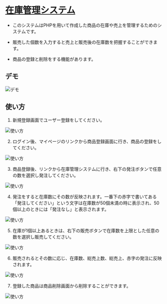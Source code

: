 # [在庫管理システム](https://pure-ravine-83946.herokuapp.com/signup_form.php)

* このシステムはPHPを用いて作成した商品の在庫や売上を管理するためのシステムです。

* 販売した個数を入力すると売上と販売後の在庫数を把握することができます。

* 商品の登録と削除をする機能があります。

## デモ

![デモ](https://user-images.githubusercontent.com/79891554/116988633-9ae6e200-ad0b-11eb-821a-22c1034981b9.png)

## 使い方

1. 新規登録画面でユーザー登録をしてください。

![使い方](https://user-images.githubusercontent.com/79891554/117242966-452c4a00-ae71-11eb-89c3-e380dddcf9c9.png)

2. ログイン後、マイページのリンクから商品登録画面に行き、商品の登録をしてください。

![使い方](https://user-images.githubusercontent.com/79891554/117243488-52960400-ae72-11eb-8dcf-f4e5b599135c.png)

3. 商品登録後、リンクから在庫管理システムに行き、右下の発注ボタンで任意の数を選択し発注してください。

![使い方](https://user-images.githubusercontent.com/79891554/117245356-b4a43880-ae75-11eb-89df-752ac2dcb9c8.jpg)

4. 発注をすると在庫数にその数が反映されます。一番下の赤字で書いてある「発注してください」という文字は在庫数が50個未満の時に表示され、50個以上のときには「発注なし」と表示されます。

![使い方](https://user-images.githubusercontent.com/79891554/117247586-80327b80-ae79-11eb-9e54-68c6d1ce7e27.jpg)

5. 在庫が1個以上あるときは、右下の販売ボタンで在庫数を上限とした任意の数を選択し販売してください。

![使い方](https://user-images.githubusercontent.com/79891554/117248414-e53aa100-ae7a-11eb-9cd3-882bd1f87984.jpg)

6. 販売されるとその数に応じ、在庫数、総売上数、総売上、赤字の発注に反映されます。

![使い方](https://user-images.githubusercontent.com/79891554/117249505-a0b00500-ae7c-11eb-8c72-347ac34ec450.jpg)

7. 登録した商品は商品削除画面から削除することができます。

![使い方](https://user-images.githubusercontent.com/79891554/117250072-a528ed80-ae7d-11eb-959a-3d6dbdd5f292.png)
